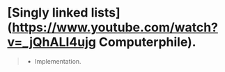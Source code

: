 # [Singly linked lists](https://www.youtube.com/watch?v=_jQhALI4ujg Computerphile).

> * Implementation.
